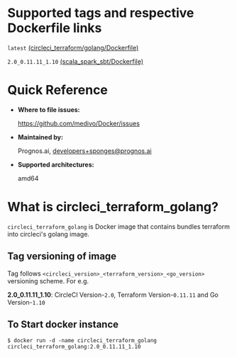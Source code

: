 # Supported tags and respective Dockerfile links

`latest` [(circleci_terraform/golang/Dockerfile)](https://github.com/medivo/Docker/blob/master/circleci_terraform/golang/Dockerfile)

`2.0_0.11.11_1.10` [(scala_spark_sbt/Dockerfile)](https://github.com/medivo/Docker/blob/circleci_terraform_golang_2.0_0.11.11_1.10/circleci_terraform/golang/Dockerfile)

# Quick Reference
- **Where to file issues:**

    https://github.com/medivo/Docker/issues
    
- **Maintained by:**

    Prognos.ai, developers+sponges@prognos.ai

- **Supported architectures:**

    amd64

# What is circleci_terraform_golang?

`circleci_terraform_golang` is Docker image that contains bundles terraform into circleci's golang image.

## Tag versioning of image

Tag follows `<circleci_version>_<terraform_version>_<go_version>` versioning scheme. For e.g.

**2.0_0.11.11_1.10**: CircleCI Version-`2.0`, Terraform Version-`0.11.11` and Go Version-`1.10`

## To Start docker instance

```
$ docker run -d -name circleci_terraform_golang circleci_terraform_golang:2.0_0.11.11_1.10
```
